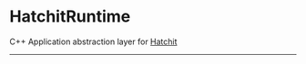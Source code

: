 # HatchitRuntime

C++ Application abstraction layer for [Hatchit](https://github.com/thirddegree/Hatchit.git)

---
